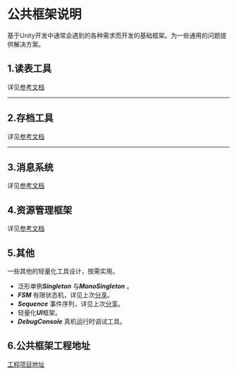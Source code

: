 # 公共框架说明
基于Unity开发中通常会遇到的各种需求而开发的基础框架。为一些通用的问题提供解决方案。

## 1.读表工具
详见[参考文档](https://github.com/brkdyh/CommonFramework/tree/main/Assets/Framework/ReadExcelForUnity/README.md)

---

## 2.存档工具
详见[参考文档](Framework/Save/README.rd)

---

## 3.消息系统
详见[参考文档](Framework/EasyMessage/README.md)

## 4.资源管理框架
详见[参考文档](Framework/EasyAssets/README.md)

## 5.其他
一些其他的轻量化工具设计，按需实用。
* 泛形单例***Singleton<T>*** 与***MonoSingleton<T>*** 。
* ***FSM*** 有限状态机，详见上次[分享](https://yomobtech.feishu.cn/file/boxcnddbgXH7prqrZlM1Ma3qhYd "分享链接")。
* ***Sequence*** 事件序列，详见上次[分享](https://yomobtech.feishu.cn/file/boxcnddbgXH7prqrZlM1Ma3qhYd "分享链接")。
* 轻量化***UI***框架。
* ***DebugConsole*** 真机运行时调试工具。 

## 6.公共框架工程地址
[工程项目地址](https://github.com/brkdyh/CommonFramework.git)
